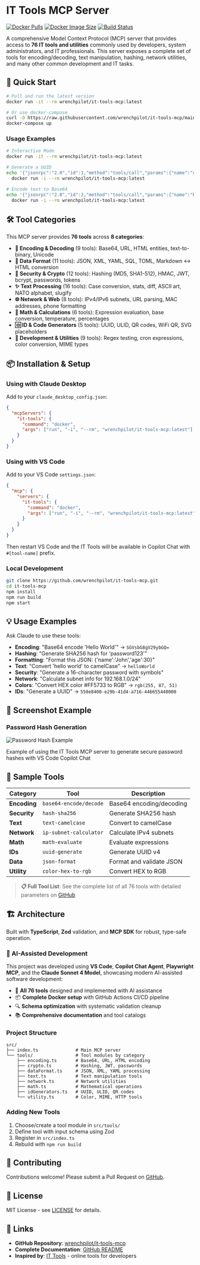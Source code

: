 # IT Tools MCP Server

[![Docker Pulls](https://img.shields.io/docker/pulls/wrenchpilot/it-tools-mcp?refresh=1)](https://hub.docker.com/r/wrenchpilot/it-tools-mcp)
[![Docker Image Size](https://img.shields.io/docker/image-size/wrenchpilot/it-tools-mcp/latest?refresh=1)](https://hub.docker.com/r/wrenchpilot/it-tools-mcp)
[![Build Status](https://github.com/wrenchpilot/it-tools-mcp/workflows/Build%20and%20Push%20to%20Docker%20Hub/badge.svg)](https://github.com/wrenchpilot/it-tools-mcp/actions)

A comprehensive Model Context Protocol (MCP) server that provides access to **76 IT tools and utilities** commonly used by developers, system administrators, and IT professionals. This server exposes a complete set of tools for encoding/decoding, text manipulation, hashing, network utilities, and many other common development and IT tasks.

## 🚀 Quick Start

```bash
# Pull and run the latest version
docker run -it --rm wrenchpilot/it-tools-mcp:latest

# Or use docker-compose
curl -O https://raw.githubusercontent.com/wrenchpilot/it-tools-mcp/main/docker-compose.yml
docker-compose up
```

### Usage Examples

```bash
# Interactive Mode
docker run -it --rm wrenchpilot/it-tools-mcp:latest

# Generate a UUID
echo '{"jsonrpc":"2.0","id":1,"method":"tools/call","params":{"name":"uuid-generate","arguments":{}}}' | \
  docker run -i --rm wrenchpilot/it-tools-mcp:latest

# Encode text to Base64
echo '{"jsonrpc":"2.0","id":2,"method":"tools/call","params":{"name":"base64-encode","arguments":{"text":"Hello World"}}}' | \
  docker run -i --rm wrenchpilot/it-tools-mcp:latest
```

## 🛠️ Tool Categories

This MCP server provides **76 tools** across **8 categories**:

- **🔧 Encoding & Decoding** (9 tools): Base64, URL, HTML entities, text-to-binary, Unicode
- **📝 Data Format** (11 tools): JSON, XML, YAML, SQL, TOML, Markdown ↔ HTML conversion
- **🔐 Security & Crypto** (12 tools): Hashing (MD5, SHA1-512), HMAC, JWT, bcrypt, passwords, tokens
- **✨ Text Processing** (16 tools): Case conversion, stats, diff, ASCII art, NATO alphabet, slugify
- **🌐 Network & Web** (8 tools): IPv4/IPv6 subnets, URL parsing, MAC addresses, phone formatting
- **🔢 Math & Calculations** (6 tools): Expression evaluation, base conversion, temperature, percentages
- **🆔 ID & Code Generators** (5 tools): UUID, ULID, QR codes, WiFi QR, SVG placeholders
- **🔧 Development & Utilities** (9 tools): Regex testing, cron expressions, color conversion, MIME types

## 📦 Installation & Setup

### Using with Claude Desktop

Add to your `claude_desktop_config.json`:

```json
{
  "mcpServers": {
    "it-tools": {
      "command": "docker",
      "args": ["run", "-i", "--rm", "wrenchpilot/it-tools-mcp:latest"]
    }
  }
}
```

### Using with VS Code

Add to your VS Code `settings.json`:

```json
{
  "mcp": {
    "servers": {
      "it-tools": {
        "command": "docker",
        "args": ["run", "-i", "--rm", "wrenchpilot/it-tools-mcp:latest"]
      }
    }
  }
}
```

Then restart VS Code and the IT Tools will be available in Copilot Chat with `#[tool-name]` prefix.

### Local Development

```bash
git clone https://github.com/wrenchpilot/it-tools-mcp.git
cd it-tools-mcp
npm install
npm run build
npm start
```

## 💡 Usage Examples

Ask Claude to use these tools:

- **Encoding**: "Base64 encode 'Hello World'" → `SGVsbG8gV29ybGQ=`
- **Hashing**: "Generate SHA256 hash for 'password123'"
- **Formatting**: "Format this JSON: {'name':'John','age':30}"
- **Text**: "Convert 'hello world' to camelCase" → `helloWorld`
- **Security**: "Generate a 16-character password with symbols"
- **Network**: "Calculate subnet info for 192.168.1.0/24"
- **Colors**: "Convert HEX color #FF5733 to RGB" → `rgb(255, 87, 51)`
- **IDs**: "Generate a UUID" → `550e8400-e29b-41d4-a716-446655440000`

## 📸 Screenshot Example

### Password Hash Generation

![Password Hash Example](https://raw.githubusercontent.com/wrenchpilot/it-tools-mcp/main/screenshots/password-hash-example.png)

Example of using the IT Tools MCP server to generate secure password hashes with VS Code Copilot Chat

## 🔧 Sample Tools

| Category     | Tool                   | Description              |
| ------------ | ---------------------- | ------------------------ |
| **Encoding** | `base64-encode/decode` | Base64 encoding/decoding |
| **Security** | `hash-sha256`          | Generate SHA256 hash     |
| **Text**     | `text-camelcase`       | Convert to camelCase     |
| **Network**  | `ip-subnet-calculator` | Calculate IPv4 subnets   |
| **Math**     | `math-evaluate`        | Evaluate expressions     |
| **IDs**      | `uuid-generate`        | Generate UUID v4         |
| **Data**     | `json-format`          | Format and validate JSON |
| **Utility**  | `color-hex-to-rgb`     | Convert HEX to RGB       |

> **📋 Full Tool List**: See the complete list of all 76 tools with detailed parameters on [GitHub](https://github.com/wrenchpilot/it-tools-mcp#available-tools)

## 🏗️ Architecture

Built with **TypeScript**, **Zod** validation, and **MCP SDK** for robust, type-safe operation.

### 🤖 AI-Assisted Development

This project was developed using **VS Code**, **Copilot Chat Agent**, **Playwright MCP**, and the **Claude Sonnet 4 Model**, showcasing modern AI-assisted software development:

- 🔧 **All 76 tools** designed and implemented with AI assistance
- 📦 **Complete Docker setup** with GitHub Actions CI/CD pipeline
- 🔍 **Schema optimization** with systematic validation cleanup
- 📚 **Comprehensive documentation** and tool catalogs

### Project Structure

```text
src/
├── index.ts              # Main MCP server
└── tools/                # Tool modules by category
    ├── encoding.ts       # Base64, URL, HTML encoding
    ├── crypto.ts         # Hashing, JWT, passwords
    ├── dataFormat.ts     # JSON, XML, YAML processing
    ├── text.ts           # Text manipulation tools
    ├── network.ts        # Network utilities
    ├── math.ts           # Mathematical operations
    ├── idGenerators.ts   # UUID, ULID, QR codes
    └── utility.ts        # Color, MIME, HTTP tools
```

### Adding New Tools

1. Choose/create a tool module in `src/tools/`
2. Define tool with input schema using Zod
3. Register in `src/index.ts`
4. Rebuild with `npm run build`

## 🤝 Contributing

Contributions welcome! Please submit a Pull Request on [GitHub](https://github.com/wrenchpilot/it-tools-mcp).

## 📄 License

MIT License - see [LICENSE](https://github.com/wrenchpilot/it-tools-mcp/blob/main/LICENSE) for details.

## 🔗 Links

- **GitHub Repository**: [wrenchpilot/it-tools-mcp](https://github.com/wrenchpilot/it-tools-mcp)
- **Complete Documentation**: [GitHub README](https://github.com/wrenchpilot/it-tools-mcp#readme)
- **Inspired by**: [IT Tools](https://github.com/CorentinTh/it-tools) - online tools for developers
